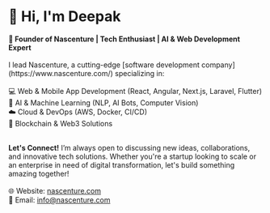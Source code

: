 <h1>🚀 Hi, I'm Deepak</h1>
<b>🔹 Founder of Nascenture | Tech Enthusiast | AI & Web Development Expert</b>
</br></br>
I lead Nascenture, a cutting-edge [software development company](https://www.nascenture.com/) specializing in:
</br></br>
💻 Web & Mobile App Development (React, Angular, Next.js, Laravel, Flutter)
</br>
🤖 AI & Machine Learning (NLP, AI Bots, Computer Vision)
</br>
☁️ Cloud & DevOps (AWS, Docker, CI/CD)
</br>
🔗 Blockchain & Web3 Solutions
</br></br>

<b>Let's Connect!</b>
I’m always open to discussing new ideas, collaborations, and innovative tech solutions. Whether you're a startup looking to scale or an enterprise in need of digital transformation, let's build something amazing together!
</br></br>
🌐 Website: [nascenture.com](https://www.nascenture.com/)
</br>
📧 Email: info@nascenture.com
